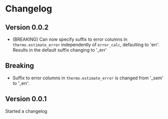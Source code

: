 # Changelog


## Version 0.0.2

- (BREAKING) Can now specify suffix to error columns in `thermo.estimate_error` independently of `error_calc`, defaulting to 'err'.
  Results in the default suffix changing to '_err'

## Breaking

- Suffix to error columns in `thermo.estimate_error` is changed from '_sem' to '_err'.

## Version 0.0.1

Started a changelog
